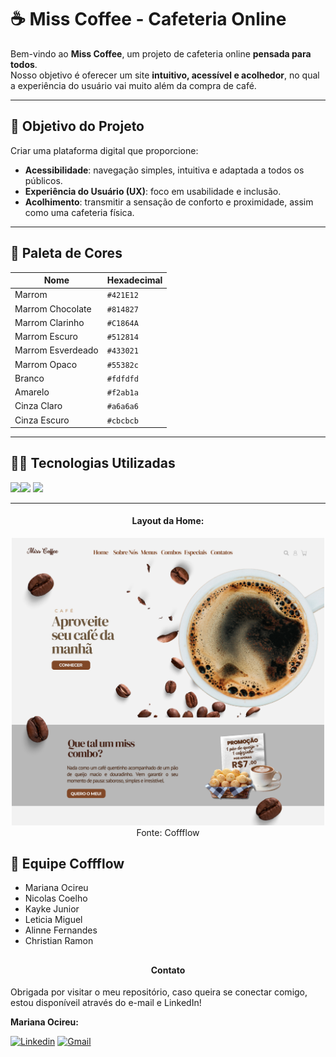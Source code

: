 # ☕ Miss Coffee - Cafeteria Online 

Bem-vindo ao **Miss Coffee**, um projeto de cafeteria online **pensada para todos**.  
Nosso objetivo é oferecer um site **intuitivo, acessível e acolhedor**, no qual a 
experiência do usuário vai muito além da compra de café.  

---

## 🚀 Objetivo do Projeto  
Criar uma plataforma digital que proporcione:  
- **Acessibilidade**: navegação simples, intuitiva e adaptada a todos os públicos.  
- **Experiência do Usuário (UX)**: foco em usabilidade e inclusão.  
- **Acolhimento**: transmitir a sensação de conforto e proximidade, assim como uma cafeteria física.  

---
## 🎨 Paleta de Cores  

| Nome              | Hexadecimal |
|-------------------|-------------|
| Marrom            | `#421E12`   |
| Marrom Chocolate  | `#814827`   |
| Marrom Clarinho   | `#C1864A`   |
| Marrom Escuro     | `#512814`   |
| Marrom Esverdeado | `#433021`   |
| Marrom Opaco      | `#55382c`   |
| Branco            | `#fdfdfd`   |
| Amarelo           | `#f2ab1a`   |
| Cinza Claro       | `#a6a6a6`   |
| Cinza Escuro      | `#cbcbcb`   |


---

## 👩‍💻 Tecnologias Utilizadas  

<img src="https://cdn.jsdelivr.net/gh/devicons/devicon@latest/icons/html5/html5-original.svg"  width="40" heigth="40"/><img src="https://cdn.jsdelivr.net/gh/devicons/devicon@latest/icons/css3/css3-original.svg" width="40" heigth="40" />
 <img src="https://cdn.jsdelivr.net/gh/devicons/devicon@latest/icons/javascript/javascript-original.svg"  width="40" heigth="40"/>

---

<div align="center">
  <h4>Layout da Home:</h4>
  <img width="500" src="https://github.com/marisouza31/MissCoffee/blob/main/home.png"><br>
   Fonte: Coffflow
</div>

## 👥 Equipe Coffflow  

- Mariana Ocireu  
- Nicolas Coelho
- Kayke Junior
- Leticia Miguel
- Alinne Fernandes
- Christian Ramon
  ##
<div align="center">
  <h4>Contato</h4>
  </div>

   Obrigada por visitar o meu repositório, caso queira se conectar comigo, estou disponíveil através do e-mail e LinkedIn!

  **Mariana Ocireu:**

[![Linkedin](https://img.shields.io/badge/LinkedIn-%230077B5?style=for-the-badge&logo=linkedin&logoColor=white)](https://www.linkedin.com/in/marianaociz/)
[![Gmail](https://img.shields.io/badge/Gmail-D14836?style=for-the-badge&logo=gmail&logoColor=white)](mailto:marianaocireu@gmail.com)

